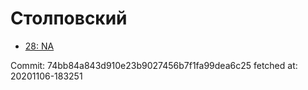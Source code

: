 # Столповский
- [28: NA](28.md)

Commit: 74bb84a843d910e23b9027456b7f1fa99dea6c25
 fetched at: 20201106-183251
